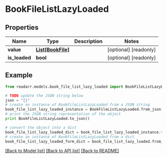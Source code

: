 # BookFileListLazyLoaded


## Properties

Name | Type | Description | Notes
------------ | ------------- | ------------- | -------------
**value** | [**List[BookFile]**](BookFile.md) |  | [optional] [readonly] 
**is_loaded** | **bool** |  | [optional] [readonly] 

## Example

```python
from readarr.models.book_file_list_lazy_loaded import BookFileListLazyLoaded

# TODO update the JSON string below
json = "{}"
# create an instance of BookFileListLazyLoaded from a JSON string
book_file_list_lazy_loaded_instance = BookFileListLazyLoaded.from_json(json)
# print the JSON string representation of the object
print BookFileListLazyLoaded.to_json()

# convert the object into a dict
book_file_list_lazy_loaded_dict = book_file_list_lazy_loaded_instance.to_dict()
# create an instance of BookFileListLazyLoaded from a dict
book_file_list_lazy_loaded_form_dict = book_file_list_lazy_loaded.from_dict(book_file_list_lazy_loaded_dict)
```
[[Back to Model list]](../README.md#documentation-for-models) [[Back to API list]](../README.md#documentation-for-api-endpoints) [[Back to README]](../README.md)


